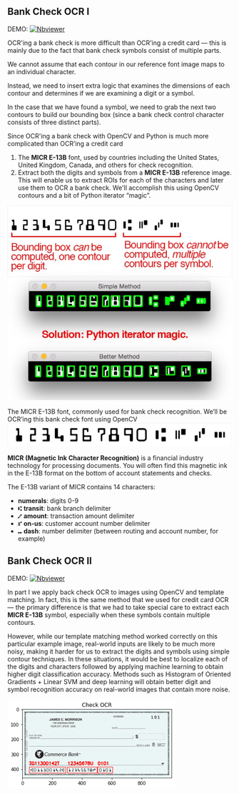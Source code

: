 
## Bank Check OCR I

DEMO:  [![Nbviewer](https://github.com/jupyter/design/blob/main/logos/Badges/nbviewer_badge.svg)](https://nbviewer.jupyter.org/github/shejz/OCR/blob/main/OCR%20Bank%20Check/Bank%20Check%20OCR%20Part%20I/bank_check_ocr.ipynb)

OCR'ing a bank check is more difficult than OCR’ing a credit card — this is mainly due to the fact that bank check symbols consist of multiple parts.

We cannot assume that each contour in our reference font image maps to an individual character.

Instead, we need to insert extra logic that examines the dimensions of each contour and determines if we are examining a digit or a symbol.

In the case that we have found a symbol, we need to grab the next two contours to build our bounding box (since a bank check control character consists of three distinct parts).

Since OCR'ing a bank check with OpenCV and Python is much more complicated than OCR’ing a credit card

1. The **MICR E-13B** font, used by countries including the United States, United Kingdom, Canada, and others for check recognition.
2. Extract both the digits and symbols from a **MICR E-13B** reference image. This will enable us to extract ROIs for each of the characters and later use them to OCR a bank check. We'll accomplish this using OpenCV contours and a bit of Python iterator “magic”.

![](https://github.com/shejz/OCR/blob/main/OCR%20Bank%20Check/Bank%20Check%20OCR%20Part%20I/iterator%20magic.jpg)


The MICR E-13B font, commonly used for bank check recognition. We’ll be OCR’ing this bank check font using OpenCV
![](https://github.com/shejz/OCR/blob/main/OCR%20Bank%20Check/Bank%20Check%20OCR%20Part%20I/MICR%20E-13B%20font.jpg)

**MICR (Magnetic Ink Character Recognition)** is a financial industry technology for processing documents. You will often find this magnetic ink in the E-13B format on the bottom of account statements and checks.

The E-13B variant of MICR contains 14 characters:

- **numerals**: digits 0-9
- ⑆ **transit**: bank branch delimiter
- ⑇ **amount**: transaction amount delimiter
- ⑈ **on-us**: customer account number delimiter
- ⑉ **dash**: number delimiter (between routing and account number, for example)

## Bank Check OCR II

DEMO:  [![Nbviewer](https://github.com/jupyter/design/blob/main/logos/Badges/nbviewer_badge.svg)](https://nbviewer.jupyter.org/github/shejz/OCR/blob/main/OCR%20Bank%20Check/Bank%20Check%20OCR%20Part%20II/bank_check_ocr_part_ii.ipynb)

In part I we apply back check OCR to images using OpenCV and template matching. In fact, this is the same method that we used for credit card OCR — the primary difference is that we had to take special care to extract each **MICR E-13B** symbol, especially when these symbols contain multiple contours. 

However, while our template matching method worked correctly on this particular example image, real-world inputs are likely to be much more noisy, making it harder for us to extract the digits and symbols using simple contour techniques. In these situations, it would be best to localize each of the digits and characters followed by applying machine learning to obtain higher digit classification accuracy. Methods such as Histogram of Oriented Gradients + Linear SVM and deep learning will obtain better digit and symbol recognition accuracy on real-world images that contain more noise.

![](https://github.com/shejz/OCR/blob/main/OCR%20Bank%20Check/Bank%20Check%20OCR%20Part%20II/check_ocr.png)

